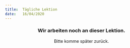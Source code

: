 ```yaml
---
title:  Tägliche Lektion
date:   16/04/2020
---
```


### <center>Wir arbeiten noch an dieser Lektion.</center>
<center>Bitte komme später zurück.</center>